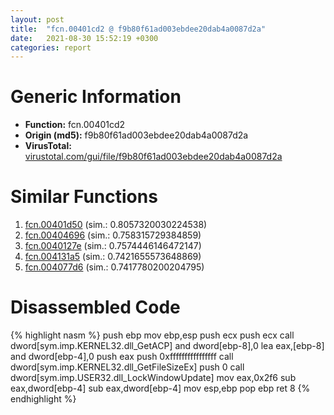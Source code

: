 ```yaml
---
layout: post
title:  "fcn.00401cd2 @ f9b80f61ad003ebdee20dab4a0087d2a"
date:   2021-08-30 15:52:19 +0300
categories: report
---
```


# Generic Information
- **Function:** fcn.00401cd2
- **Origin (md5):** f9b80f61ad003ebdee20dab4a0087d2a
- **VirusTotal:** [virustotal.com/gui/file/f9b80f61ad003ebdee20dab4a0087d2a][virustotal_ref]



# Similar Functions

1. [fcn.00401d50][similar_1_ref] (sim.: 0.8057320030224538)
2. [fcn.00404696][similar_2_ref] (sim.: 0.758315729384859)
3. [fcn.0040127e][similar_3_ref] (sim.: 0.7574446146472147)
4. [fcn.004131a5][similar_4_ref] (sim.: 0.7421655573648869)
5. [fcn.004077d6][similar_5_ref] (sim.: 0.7417780200204795)


# Disassembled Code

{% highlight nasm %}
push ebp
mov ebp,esp
push ecx
push ecx
call dword[sym.imp.KERNEL32.dll_GetACP]
and dword[ebp-8],0
lea eax,[ebp-8]
and dword[ebp-4],0
push eax
push 0xffffffffffffffff
call dword[sym.imp.KERNEL32.dll_GetFileSizeEx]
push 0
call dword[sym.imp.USER32.dll_LockWindowUpdate]
mov eax,0x2f6
sub eax,dword[ebp-4]
sub eax,dword[ebp-4]
mov esp,ebp
pop ebp
ret 8
{% endhighlight %}


[similar_1_ref]: /report/fcn.00401d50@c5a9328b4292c431a6e3f48185308528
[similar_2_ref]: /report/fcn.00404696@c5a9328b4292c431a6e3f48185308528
[similar_3_ref]: /report/fcn.0040127e@70e9569a63e2c5481707e2ba7c663021
[similar_4_ref]: /report/fcn.004131a5@4c2db4ba96e80258daff665d7d7a016a
[similar_5_ref]: /report/fcn.004077d6@35bedc5498306afe90b32d21d460d74f
[virustotal_ref]: https://www.virustotal.com/gui/file/f9b80f61ad003ebdee20dab4a0087d2a